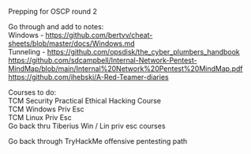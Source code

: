 Prepping for OSCP round 2   

Go through and add to notes:   
Windows - https://github.com/bertvv/cheat-sheets/blob/master/docs/Windows.md   
Tunneling - https://github.com/opsdisk/the_cyber_plumbers_handbook   
https://github.com/sdcampbell/Internal-Network-Pentest-MindMap/blob/main/Internal%20Network%20Pentest%20MindMap.pdf   
https://github.com/ihebski/A-Red-Teamer-diaries    

Courses to do:  
TCM Security Practical Ethical Hacking Course  
TCM Windows Priv Esc   
TCM Linux Priv Esc   
Go back thru Tiberius Win / Lin priv esc courses  

Go back through TryHackMe offensive pentesting path  

